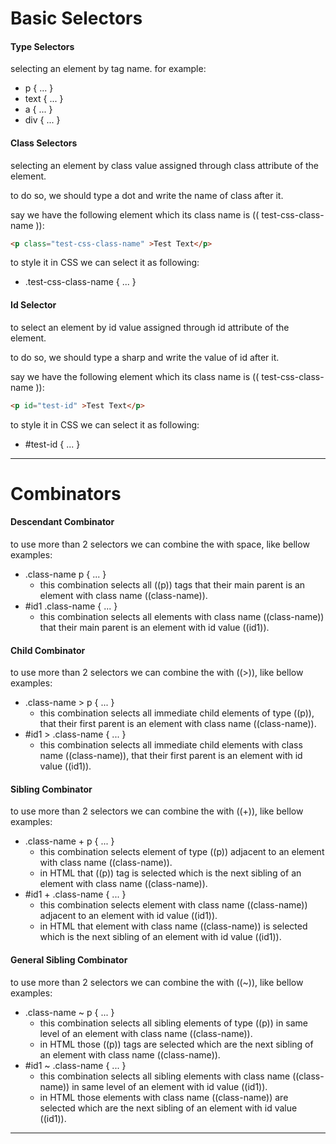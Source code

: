 # Basic Selectors

#### Type Selectors

selecting an element by tag name. for example:

- p { ... }
- text { ... }
- a { ... }
- div { ... }

#### Class Selectors

selecting an element by class value assigned through class attribute of the element.

to do so, we should type a dot and write the name of class after it.

say we have the following element which its class name is (( test-css-class-name )):

```html
<p class="test-css-class-name" >Test Text</p>
```

to style it in CSS we can select it as following:

- .test-css-class-name { ... }

#### Id Selector

to select an element by id value assigned through id attribute of the element.

to do so, we should type a sharp and write the value of id after it.

say we have the following element which its class name is (( test-css-class-name )):

```html
<p id="test-id" >Test Text</p>
```

to style it in CSS we can select it as following:

- #test-id { ... }



***

# Combinators

#### Descendant Combinator

to use more than 2 selectors we can combine the with space, like bellow examples:

- .class-name p { ... }
  - this combination selects all ((p)) tags that their main parent is an element with class name ((class-name)).
- #id1 .class-name { ... }
  - this combination selects all elements with class name ((class-name)) that their main parent is an element with id value ((id1)).

#### Child Combinator

to use more than 2 selectors we can combine the with ((>)), like bellow examples:

- .class-name > p { ... }
  - this combination selects all immediate child elements of type ((p)), that their first parent is an element with class name ((class-name)).
- #id1 > .class-name { ... }
  - this combination selects all immediate child elements with class name ((class-name)), that their first parent is an element with id value ((id1)).

#### Sibling Combinator

to use more than 2 selectors we can combine the with ((+)), like bellow examples:

- .class-name + p { ... }
  - this combination selects element of type ((p)) adjacent to an element with class name ((class-name)).
  - in HTML that ((p)) tag is selected which is the next sibling of an element with class name ((class-name)).
- #id1 + .class-name { ... }
  - this combination selects element with class name ((class-name))  adjacent to an element with id value ((id1)).
  - in HTML that element with class name ((class-name)) is selected which is the next sibling of an element with id value ((id1)).

#### General Sibling Combinator

to use more than 2 selectors we can combine the with ((~)), like bellow examples:

- .class-name ~ p { ... }
  - this combination selects all sibling elements of type ((p)) in same level of an element with class name ((class-name)).
  - in HTML those ((p)) tags are selected which are the next sibling of an element with class name ((class-name)).
- #id1 ~ .class-name { ... }
  - this combination selects all sibling elements with class name ((class-name)) in same level of an element with id value ((id1)).
  - in HTML those elements with class name ((class-name)) are selected which are the next sibling of an element with id value ((id1)).



***

